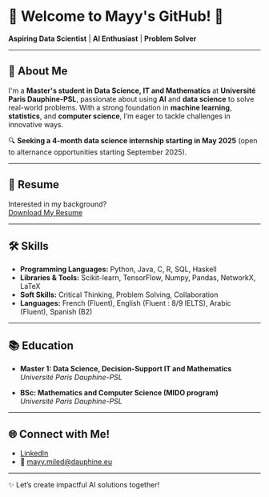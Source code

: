 # 🌟 Welcome to Mayy's GitHub! 🌟

**Aspiring Data Scientist** | **AI Enthusiast** | **Problem Solver**

---

## 🧠 About Me

I'm a **Master's student in Data Science, IT and Mathematics** at **Université Paris Dauphine-PSL**, passionate about using **AI** and **data science** to solve real-world problems. With a strong foundation in **machine learning**, **statistics**, and **computer science**, I’m eager to tackle challenges in innovative ways.

🔍 **Seeking a 4-month data science internship starting in May 2025** (open to alternance opportunities starting September 2025).

---

## 📄 Resume

Interested in my background?  
[Download My Resume](CVMayyMiled/MayyMiledCV.pdf)


---

## 🛠️ Skills

- **Programming Languages:** Python, Java, C, R, SQL, Haskell
- **Libraries & Tools:** Scikit-learn, TensorFlow, Numpy, Pandas, NetworkX, LaTeX  
- **Soft Skills:** Critical Thinking, Problem Solving, Collaboration  
- **Languages:** French (Fluent), English (Fluent : 8/9 IELTS), Arabic (Fluent), Spanish (B2)

---

## 📚 Education

- **Master 1: Data Science, Decision-Support IT and Mathematics**  
  _Université Paris Dauphine-PSL_  

- **BSc: Mathematics and Computer Science (MIDO program)**  
  _Université Paris Dauphine-PSL_

---

## 🌐 Connect with Me!

- [LinkedIn](https://www.linkedin.com/in/mayy-miled/)  
- 📧 mayy.miled@dauphine.eu  

---

✨ Let’s create impactful AI solutions together!
